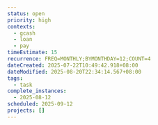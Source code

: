 ```yaml
---
status: open
priority: high
contexts:
  - gcash
  - loan
  - pay
timeEstimate: 15
recurrence: FREQ=MONTHLY;BYMONTHDAY=12;COUNT=4
dateCreated: 2025-07-22T10:49:42.918+08:00
dateModified: 2025-08-20T22:34:14.567+08:00
tags:
  - task
complete_instances:
  - 2025-08-12
scheduled: 2025-09-12
projects: []
---
```


